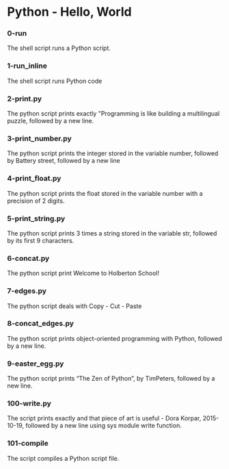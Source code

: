 # Python - Hello, World
### 0-run
The shell script runs a Python script.
### 1-run_inline
The shell script runs Python code
### 2-print.py
The python script prints exactly "Programming is like building a multilingual puzzle, followed by a new line.
### 3-print_number.py
The python script prints the integer stored in the variable number, followed by Battery street, followed by a new line
### 4-print_float.py
The python script prints the float stored in the variable number with a precision of 2 digits.
### 5-print_string.py
The python script prints 3 times a string stored in the variable str, followed by its first 9 characters.
### 6-concat.py
The python script print Welcome to Holberton School!
### 7-edges.py
The python script deals with Copy - Cut - Paste 
### 8-concat_edges.py
The python script prints object-oriented programming with Python, followed by a new line.
### 9-easter_egg.py
The python script prints “The Zen of Python”, by TimPeters, followed by a new line.
### 100-write.py
The script prints exactly and that piece of art is useful - Dora Korpar, 2015-10-19, followed by a new line using sys module write function.
### 101-compile
The script compiles a Python script file.
